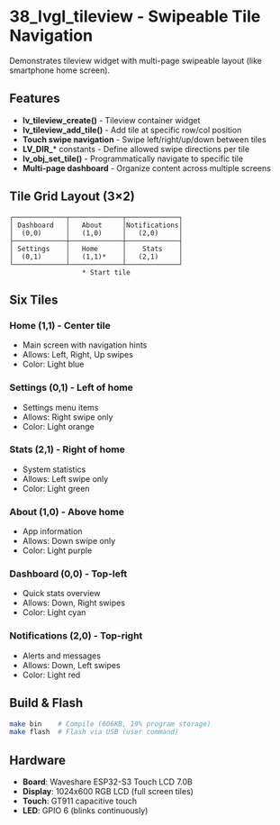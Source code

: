 # 38_lvgl_tileview - Swipeable Tile Navigation

Demonstrates tileview widget with multi-page swipeable layout (like smartphone home screen).

## Features

- **lv_tileview_create()** - Tileview container widget
- **lv_tileview_add_tile()** - Add tile at specific row/col position
- **Touch swipe navigation** - Swipe left/right/up/down between tiles
- **LV_DIR_*** constants - Define allowed swipe directions per tile
- **lv_obj_set_tile()** - Programmatically navigate to specific tile
- **Multi-page dashboard** - Organize content across multiple screens

## Tile Grid Layout (3×2)

```
┌─────────────┬─────────────┬─────────────┐
│ Dashboard   │   About     │Notifications│
│  (0,0)      │   (1,0)     │   (2,0)     │
├─────────────┼─────────────┼─────────────┤
│ Settings    │   Home      │    Stats    │
│  (0,1)      │   (1,1)*    │   (2,1)     │
└─────────────┴─────────────┴─────────────┘
                  * Start tile
```

## Six Tiles

### Home (1,1) - Center tile
- Main screen with navigation hints
- Allows: Left, Right, Up swipes
- Color: Light blue

### Settings (0,1) - Left of home
- Settings menu items
- Allows: Right swipe only
- Color: Light orange

### Stats (2,1) - Right of home
- System statistics
- Allows: Left swipe only
- Color: Light green

### About (1,0) - Above home
- App information
- Allows: Down swipe only
- Color: Light purple

### Dashboard (0,0) - Top-left
- Quick stats overview
- Allows: Down, Right swipes
- Color: Light cyan

### Notifications (2,0) - Top-right
- Alerts and messages
- Allows: Down, Left swipes
- Color: Light red

## Build & Flash

```bash
make bin    # Compile (606KB, 19% program storage)
make flash  # Flash via USB (user command)
```

## Hardware

- **Board**: Waveshare ESP32-S3 Touch LCD 7.0B
- **Display**: 1024x600 RGB LCD (full screen tiles)
- **Touch**: GT911 capacitive touch
- **LED**: GPIO 6 (blinks continuously)
